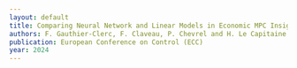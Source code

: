 ```yaml
---
layout: default
title: Comparing Neural Network and Linear Models in Economic MPC Insights from BOPTEST for Building Temperature Control
authors: F. Gauthier-Clerc, F. Claveau, P. Chevrel and H. Le Capitaine
publication: European Conference on Control (ECC)
year: 2024
---
```

